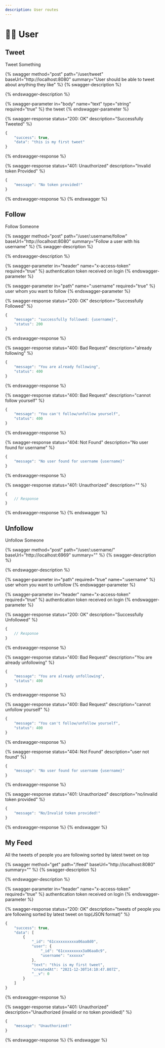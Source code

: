 ```yaml
---
description: User routes
---
```


# 🧑🦱 User

## Tweet

Tweet Something

{% swagger method="post" path="/user/tweet" baseUrl="http://localhost:8080" summary="User should be able to tweet about anything they like" %}
{% swagger-description %}

{% endswagger-description %}

{% swagger-parameter in="body" name="text" type="string" required="true" %}
the tweet
{% endswagger-parameter %}

{% swagger-response status="200: OK" description="Successfully Tweeted" %}
```javascript
{
	"success": true,
	"data": "this is my first tweet"
}
```
{% endswagger-response %}

{% swagger-response status="401: Unauthorized" description="Invalid token Provided" %}
```javascript
{
	"message": "No token provided!"
}
```
{% endswagger-response %}
{% endswagger %}

## Follow&#x20;

Follow Someone&#x20;

{% swagger method="post" path="/user/:username/follow" baseUrl="http://localhost:8080" summary="Follow a user with his username" %}
{% swagger-description %}

{% endswagger-description %}

{% swagger-parameter in="header" name="x-access-token" required="true" %}
authentication token received on login
{% endswagger-parameter %}

{% swagger-parameter in="path" name=":username" required="true" %}
user whom you want to follow
{% endswagger-parameter %}

{% swagger-response status="200: OK" description="Successfully Followed" %}
```javascript
{
	"message": "successfully followed: {username}",
	"status": 200
}
```
{% endswagger-response %}

{% swagger-response status="400: Bad Request" description="already following" %}
```javascript
{
	"message": "You are already following",
	"status": 400
}
```
{% endswagger-response %}

{% swagger-response status="400: Bad Request" description="cannot follow yourself" %}
```javascript
{
	"message": "You can't follow/unfollow yourself",
	"status": 400
}
```
{% endswagger-response %}

{% swagger-response status="404: Not Found" description="No user found for username" %}
```javascript
{
	"message": "No user found for username {username}"
}
```
{% endswagger-response %}

{% swagger-response status="401: Unauthorized" description="" %}
```javascript
{
    // Response
}
```
{% endswagger-response %}
{% endswagger %}

## Unfollow

Unfollow Someone

{% swagger method="post" path="/user/:username/" baseUrl="http://localhost:6969" summary="" %}
{% swagger-description %}

{% endswagger-description %}

{% swagger-parameter in="path" required="true" name=":username" %}
user whom you want to unfollow
{% endswagger-parameter %}

{% swagger-parameter in="header" name="x-access-token" required="true" %}
authentication token received on login
{% endswagger-parameter %}

{% swagger-response status="200: OK" description="Successfully Unfollowed" %}
```javascript
{
    // Response
}
```
{% endswagger-response %}

{% swagger-response status="400: Bad Request" description="You are already unfollowing" %}
```javascript
{
	"message": "You are already unfollowing",
	"status": 400
}
```
{% endswagger-response %}

{% swagger-response status="400: Bad Request" description="cannot unfollow yourself" %}
```javascript
{
	"message": "You can't follow/unfollow yourself",
	"status": 400
}
```
{% endswagger-response %}

{% swagger-response status="404: Not Found" description="user not found" %}
```javascript
{
	"message": "No user found for username {username}"
}
```
{% endswagger-response %}

{% swagger-response status="401: Unauthorized" description="no/invalid token provided" %}
```javascript
{
	"message": "No/Invalid token provided!"
}
```
{% endswagger-response %}
{% endswagger %}

## My Feed

All the tweets of people you are following sorted by latest tweet on top

{% swagger method="get" path="/feed" baseUrl="http://localhost:8080" summary="" %}
{% swagger-description %}

{% endswagger-description %}

{% swagger-parameter in="header" name="x-access-token" required="true" %}
authentication token received on login
{% endswagger-parameter %}

{% swagger-response status="200: OK" description="tweets of people you are following sorted by latest tweet on top(JSON format)" %}
```javascript
{
	"success": true,
	"data": [
		{
			"_id": "61cxxxxxxxxxa06aa8d0",
			"user": {
				"_id": "61cxxxxxxxx3a06aa8c9",
				"username": "xxxxxx"
			},
			"text": "this is my first tweet",
			"createdAt": "2021-12-30T14:10:47.807Z",
			"__v": 0
		}
	]
}
```
{% endswagger-response %}

{% swagger-response status="401: Unauthorized" description="Unauthorized (invalid or no token providied)" %}
```javascript
{
	"message": "Unauthorized!"
}
```
{% endswagger-response %}
{% endswagger %}

